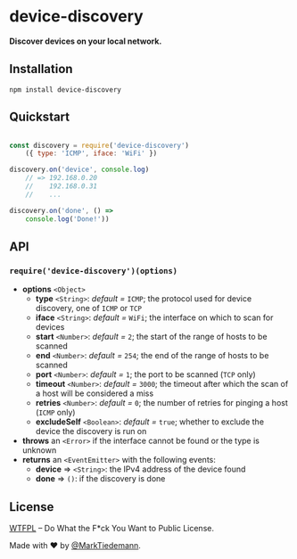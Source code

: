 
# device-discovery

**Discover devices on your local network.**

## Installation

```
npm install device-discovery
```

## Quickstart

```js

const discovery = require('device-discovery')
    ({ type: 'ICMP', iface: 'WiFi' })

discovery.on('device', console.log)
    // => 192.168.0.20
    //    192.168.0.31
    //    ...

discovery.on('done', () =>
    console.log('Done!'))

```

## API

### `require('device-discovery')(options)`

- **options** `<Object>`
    - **type** `<String>`: *default =* `ICMP`; the protocol used for device discovery, one of `ICMP` or `TCP`
    - **iface** `<String>`: *default =* `WiFi`; the interface on which to scan for devices
    - **start** `<Number>`: *default =* `2`; the start of the range of hosts to be scanned
    - **end** `<Number>`: *default =* `254`; the end of the range of hosts to be scanned
    - **port** `<Number>`: *default =* `1`; the port to be scanned (`TCP` only)
    - **timeout** `<Number>`: *default =* `3000`; the timeout after which the scan of a host will be considered a miss
    - **retries** `<Number>`: *default =* `0`; the number of retries for pinging a host (`ICMP` only)
    - **excludeSelf** `<Boolean>`: *default =* `true`; whether to exclude the device the discovery is run on
- **throws** an `<Error>` if the interface cannot be found or the type is unknown
- **returns** an `<EventEmitter>` with the following events:
    - **device** => `<String>`: the IPv4 address of the device found
    - **done** => `()`: if the discovery is done

## License

[WTFPL](http://www.wtfpl.net/) – Do What the F*ck You Want to Public License.

Made with :heart: by [@MarkTiedemann](https://twitter.com/MarkTiedemannDE).
